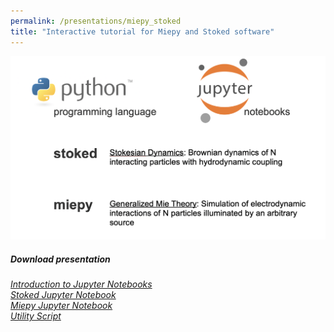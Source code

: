 ```yaml
---
permalink: /presentations/miepy_stoked
title: "Interactive tutorial for Miepy and Stoked software"
---
```



![](/assets/img/pres_miepy_stoked.png)

<script src="https://gist.github.com/johnaparker/c7a4ee6544e37b214454b6d2cd82fdf1.js"></script>

<script src="https://gist.github.com/johnaparker/c6be72e1daa5422f5112a59b18af920c.js"></script>

<script src="https://gist.github.com/johnaparker/4c09b7800d55cc3f64530347a90d4af6.js"></script>

##### Download presentation
[<i class="far fa-file-alt"> Introduction to Jupyter Notebooks</i>](https://jparker.nyc3.digitaloceanspaces.com/miepy_stoked/jupyter_tutorial.ipynb)  
[<i class="far fa-file-alt"> Stoked Jupyter Notebook</i>](https://jparker.nyc3.digitaloceanspaces.com/miepy_stoked/stokesian_dynamics.ipynb)  
[<i class="far fa-file-alt"> Miepy Jupyter Notebook</i>](https://jparker.nyc3.digitaloceanspaces.com/miepy_stoked/electrodynamics.ipynb)  
[<i class="far fa-file-alt"> Utility Script</i>](https://jparker.nyc3.digitaloceanspaces.com/miepy_stoked/utility.py)
